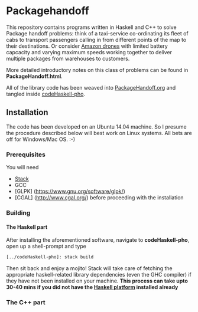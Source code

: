 # Packagehandoff

This repository contains programs written in Haskell and C++ to solve Package handoff problems: think of a taxi-service co-ordinating its fleet of cabs to transport passengers calling in from different points of the map to their destinations. Or consider [Amazon drones](https://www.youtube.com/watch?v=gFj5SCdSYQg) with limited battery capcacity and varying maximum speeds working together to deliver multiple packages from warehouses to customers.

More detailed introductory notes on this class of problems can be found in 
**PackageHandoff.html**.  

All of the library code has been weaved into
[PackageHandoff.org](https://github.com/gtelang/packagehandoff/blob/master/PackageHandoff.org)  and tangled inside [codeHaskell-pho](https://github.com/gtelang/packagehandoff/tree/master/codeHaskell-pho). 

## Installation
The code has been developed on an Ubuntu 14.04 machine. So I presume the procedure described below will best work on Linux
systems. All bets are off for Windows/Mac OS. :-) 

### Prerequisites
You will need  
 * [Stack](https://docs.haskellstack.org/en/stable/README/) 
 * GCC
 * [GLPK] (https://www.gnu.org/software/glpk/)
 * [CGAL] (http://www.cgal.org/)
before proceeding with the installation

### Building 

#### The Haskell part
After installing the aforementioned software, navigate to **codeHaskell-pho**, open up a shell-prompt and type
```zsh
[../codeHaskell-pho]: stack build
```
Then sit back and enjoy a mojito! Stack will take care of fetching the appropriate haskell-related library dependencies (even the GHC compiler) if they have not been installed on your machine. **This process can take upto 30-40 mins if you did not have the [Haskell platform](https://www.haskell.org/platform/) installed already**

### The C++ part
